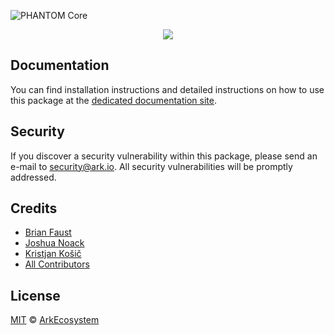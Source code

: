 ![PHANTOM Core](https://i.imgur.com/dPHOKrL.jpg)

<p align="center">
    <img src="../../banner.png?sanitize=true" />
</p>

## Documentation

You can find installation instructions and detailed instructions on how to use this package at the [dedicated documentation site](https://docs.ark.io/guidebook/core/plugins/core-api.html).

## Security

If you discover a security vulnerability within this package, please send an e-mail to security@ark.io. All security vulnerabilities will be promptly addressed.

## Credits

-   [Brian Faust](https://github.com/faustbrian)
-   [Joshua Noack](https://github.com/supaiku0)
-   [Kristjan Košič](https://github.com/kristjank)
-   [All Contributors](../../../../contributors)

## License

[MIT](LICENSE) © [ArkEcosystem](https://ark.io)
